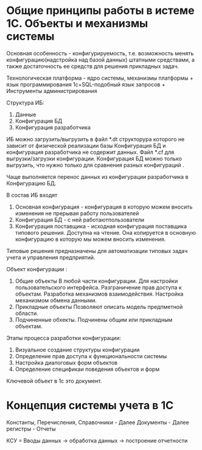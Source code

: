 # Общие принципы работы в истеме 1С. Объекты и механизмы системы

Основная особенность - конфигурируемость, т.е. возможность менять конфигурацию(надстройка над базой данных) штатными средствами, а также достаточность ее средств для решения прикладных задач. 

Технологическая платформа - ядро системы, механизмы платформы + язык программирования 1с+SQL-подобный язык запросов + Инструменты администрирования

Структура ИБ: 
1. Данные
2. Конфигурация БД
3. Конфигурация разработчика

ИБ можно загрузить/выгрузить в файл *.dt структорура которого не зависит от физической реализации базы
Конфигурация БД и конфигурация разработчика не содержит данных. Файл *.cf для выгрузки/загрузки конфигурации. Конфигурация БД можно только выгрузить, что нужно только для сравнения разных конфигураций . 

Чаще выполняется перенос данных из конфигурации разработчика в Конфигурацию БД. 

В состав ИБ входят 
1. Основная конфигурация - конфигурация в которую можем вносить изменения не прерывая работу пользователей
2. Конфигурация БД - с ней работаютпользователи
3. Конфигурация поставщика - исходная конфигурация поставщика типового решения. Доступна на чтение. Она копируется в основную конфигурацию в которую мы можем вносить изменения. 

Типовые решения предназначены для автоматизации типовых задач учета и управления предприятий. 

Объект конфигурации : 
1. Общие объекты
    В любой части конфигурации. Для настройки пользовательского интерфейса. 
    Разграничение прав доступа к объектам. Разработка механизмов взаимодействия. 
    Настройка механизмом обмена данными. 
2. Прикладные объекты
    Позволяют описать модель предпметной области. 
3. Подчиненные обхекты. 
    Подчинены общим или прикладным объектам. 

Этапы процесса разработки конфигурации:
1. Визуальное создание структуры конфигурации
2. Определение прав доступа к функциональности системы
3. Настройка диалоговых форм объектов
4. Определение спецификаи поведения объектов и форм

Ключевой объект в 1с это документ. 

# Концепция системы учета в 1С

Константы, Перечисления, Справочники - Далее Документы - Далее регистры - Отчеты

КСУ = Вводы данных -> обработка данных -> построение отчетности






